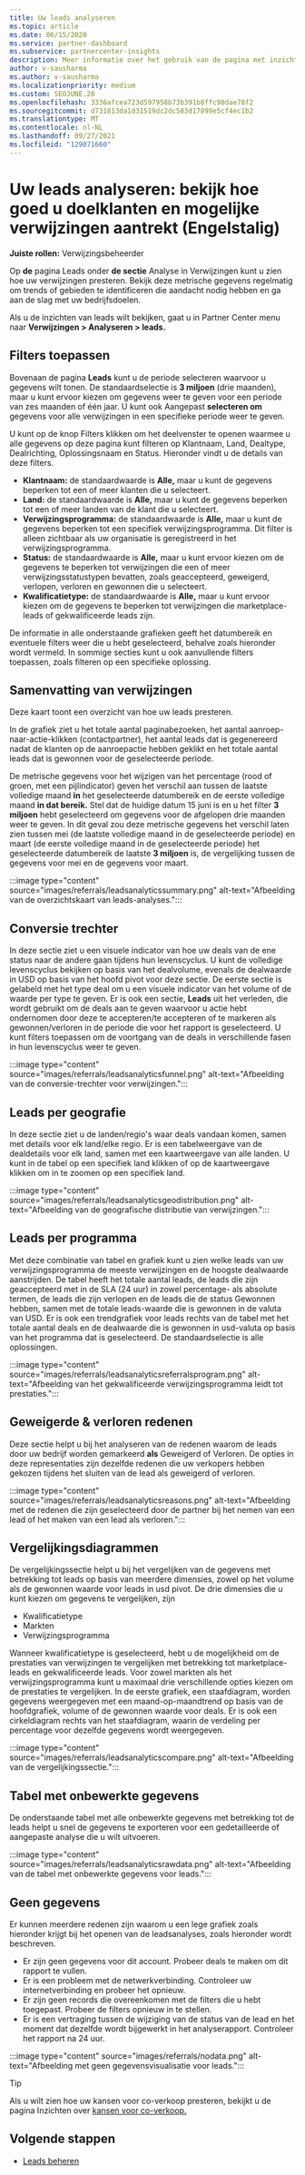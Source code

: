 ```yaml
---
title: Uw leads analyseren
ms.topic: article
ms.date: 06/15/2020
ms.service: partner-dashboard
ms.subservice: partnercenter-insights
description: Meer informatie over het gebruik van de pagina met inzichten voor leads om te zien hoe goed u de aandacht van uw doelklanten legt en verwijzingen genereert.
author: v-sausharma
ms.author: v-sausharma
ms.localizationpriority: medium
ms.custom: SEOJUNE.20
ms.openlocfilehash: 3336afcea723d597958b73b391b8ffc90dae78f2
ms.sourcegitcommit: d731813da1d31519dc2dc583d17899e5cf4ec1b2
ms.translationtype: MT
ms.contentlocale: nl-NL
ms.lasthandoff: 09/27/2021
ms.locfileid: "129071660"
---
```

# <a name="analyze-your-leads---see-how-well-you-attract-target-customers-and-potential-referrals"></a>Uw leads analyseren: bekijk hoe goed u doelklanten en mogelijke verwijzingen aantrekt (Engelstalig)
<!-- 
https://go.microsoft.com/fwlink/?linkid=849120
-->

**Juiste rollen:** Verwijzingsbeheerder

Op **de** pagina Leads onder **de sectie** Analyse in Verwijzingen kunt u zien hoe uw verwijzingen presteren. Bekijk deze metrische gegevens regelmatig om trends of gebieden te identificeren die aandacht nodig hebben en ga aan de slag met uw bedrijfsdoelen.

Als u de inzichten van leads wilt bekijken, gaat u in Partner Center menu naar **Verwijzingen > Analyseren > leads.**

## <a name="apply-filters"></a>Filters toepassen

Bovenaan de pagina **Leads** kunt u de periode selecteren waarvoor u gegevens wilt tonen. De standaardselectie is **3 miljoen** (drie maanden), maar u kunt ervoor kiezen om gegevens weer te geven voor een periode van zes maanden of één jaar. U kunt ook Aangepast **selecteren om** gegevens voor alle verwijzingen in een specifieke periode weer te geven.

U kunt op de knop Filters klikken om het deelvenster te openen waarmee u alle gegevens op deze pagina kunt filteren op Klantnaam, Land, Dealtype, Dealrichting, Oplossingsnaam en Status. Hieronder vindt u de details van deze filters.

- **Klantnaam:** de standaardwaarde is **Alle,** maar u kunt de gegevens beperken tot een of meer klanten die u selecteert.
- **Land:** de standaardwaarde is **Alle,** maar u kunt de gegevens beperken tot een of meer landen van de klant die u selecteert.
- **Verwijzingsprogramma:** de standaardwaarde is **Alle,** maar u kunt de gegevens beperken tot een specifiek verwijzingsprogramma. Dit filter is alleen zichtbaar als uw organisatie is geregistreerd in het verwijzingsprogramma.
- **Status:** de standaardwaarde is **Alle,** maar u kunt ervoor kiezen om de gegevens te beperken tot verwijzingen die een of meer verwijzingsstatustypen bevatten, zoals geaccepteerd, geweigerd, verlopen, verloren en gewonnen die u selecteert.
- **Kwalificatietype:** de standaardwaarde is **Alle,** maar u kunt ervoor kiezen om de gegevens te beperken tot verwijzingen die marketplace-leads of gekwalificeerde leads zijn.

De informatie in alle onderstaande grafieken geeft het datumbereik en eventuele filters weer die u hebt geselecteerd, behalve zoals hieronder wordt vermeld. In sommige secties kunt u ook aanvullende filters toepassen, zoals filteren op een specifieke oplossing.

## <a name="referrals-summary"></a>Samenvatting van verwijzingen

Deze kaart toont een overzicht van hoe uw leads presteren.

In de grafiek ziet u het totale aantal paginabezoeken, het aantal aanroep-naar-actie-klikken (contactpartner), het aantal leads dat is gegenereerd nadat de klanten op de aanroepactie hebben geklikt en het totale aantal leads dat is gewonnen voor de geselecteerde periode.

De metrische gegevens voor het wijzigen van het percentage (rood of groen, met een pijlindicator) geven het verschil aan tussen de laatste volledige maand **in** het geselecteerde datumbereik en de eerste volledige maand **in dat bereik.** Stel dat de huidige datum 15 juni is en u het filter **3 miljoen** hebt geselecteerd om gegevens voor de afgelopen drie maanden weer te geven. In dit geval zou deze metrische gegevens het verschil laten zien tussen mei (de laatste volledige maand in de geselecteerde periode) en maart (de eerste volledige maand in de geselecteerde periode) het geselecteerde datumbereik de laatste **3 miljoen** is, de vergelijking tussen de gegevens voor mei en de gegevens voor maart.

:::image type="content" source="images/referrals/leadsanalyticssummary.png" alt-text="Afbeelding van de overzichtskaart van leads-analyses.":::

## <a name="conversion-funnel"></a>Conversie trechter

In deze sectie ziet u een visuele indicator van hoe uw deals van de ene status naar de andere gaan tijdens hun levenscyclus. U kunt de volledige levenscyclus bekijken op basis van het dealvolume, evenals de dealwaarde in USD op basis van het hoofd pivot voor deze sectie. De eerste sectie is gelabeld met het type deal om u een visuele indicator van het volume of de waarde per type te geven. Er is ook een sectie, **Leads** uit het verleden, die wordt gebruikt om de deals aan te geven waarvoor u actie hebt ondernomen door deze te accepteren/te accepteren of te markeren als gewonnen/verloren in de periode die voor het rapport is geselecteerd. U kunt filters toepassen om de voortgang van de deals in verschillende fasen in hun levenscyclus weer te geven.

:::image type="content" source="images/referrals/leadsanalyticsfunnel.png" alt-text="Afbeelding van de conversie-trechter voor verwijzingen.":::

## <a name="leads-by-geography"></a>Leads per geografie

In deze sectie ziet u de landen/regio's waar deals vandaan komen, samen met details voor elk land/elke regio. Er is een tabelweergave van de dealdetails voor elk land, samen met een kaartweergave van alle landen. U kunt in de tabel op een specifiek land klikken of op de kaartweergave klikken om in te zoomen op een specifiek land.

:::image type="content" source="images/referrals/leadsanalyticsgeodistribution.png" alt-text="Afbeelding van de geografische distributie van verwijzingen.":::

## <a name="leads-by-program"></a>Leads per programma

Met deze combinatie van tabel en grafiek kunt u zien welke leads van uw verwijzingsprogramma de meeste verwijzingen en de hoogste dealwaarde aanstrijden.
De tabel heeft het totale aantal leads, de leads die zijn geaccepteerd met in de SLA (24 uur) in zowel percentage- als absolute termen, de leads die zijn verlopen en de leads die de status Gewonnen hebben, samen met de totale leads-waarde die is gewonnen in de valuta van USD. Er is ook een trendgrafiek voor leads rechts van de tabel met het totale aantal deals en de dealwaarde die is gewonnen in usd-valuta op basis van het programma dat is geselecteerd. De standaardselectie is alle oplossingen.

:::image type="content" source="images/referrals/leadsanalyticsreferralsprogram.png" alt-text="Afbeelding van het gekwalificeerde verwijzingsprogramma leidt tot prestaties.":::

## <a name="declined--lost-reasons"></a>Geweigerde & verloren redenen

Deze sectie helpt u bij het analyseren van  de redenen waarom de leads door uw bedrijf worden gemarkeerd **als** Geweigerd of Verloren. De opties in deze representaties zijn dezelfde redenen die uw verkopers hebben gekozen tijdens het sluiten van de lead als geweigerd of verloren.

:::image type="content" source="images/referrals/leadsanalyticsreasons.png" alt-text="Afbeelding met de redenen die zijn geselecteerd door de partner bij het nemen van een lead of het maken van een lead als verloren.":::

## <a name="comparison-charts"></a>Vergelijkingsdiagrammen

De vergelijkingssectie helpt u bij het vergelijken van de gegevens met betrekking tot leads op basis van meerdere dimensies, zowel op het volume als de gewonnen waarde voor leads in usd pivot.
De drie dimensies die u kunt kiezen om gegevens te vergelijken, zijn

- Kwalificatietype
- Markten
- Verwijzingsprogramma

Wanneer kwalificatietype is geselecteerd, hebt u de mogelijkheid om de prestaties van verwijzingen te vergelijken met betrekking tot marketplace-leads en gekwalificeerde leads. Voor zowel markten als het verwijzingsprogramma kunt u maximaal drie verschillende opties kiezen om de prestaties te vergelijken. In de eerste grafiek, een staafdiagram, worden gegevens weergegeven met een maand-op-maandtrend op basis van de hoofdgrafiek, volume of de gewonnen waarde voor deals. Er is ook een cirkeldiagram rechts van het staafdiagram, waarin de verdeling per percentage voor dezelfde gegevens wordt weergegeven.

:::image type="content" source="images/referrals/leadsanalyticscompare.png" alt-text="Afbeelding van de vergelijkingssectie.":::

## <a name="raw-data-table"></a>Tabel met onbewerkte gegevens

De onderstaande tabel met alle onbewerkte gegevens  met betrekking tot de leads helpt u snel de gegevens te exporteren voor een gedetailleerde of aangepaste analyse die u wilt uitvoeren.

:::image type="content" source="images/referrals/leadsanalyticsrawdata.png" alt-text="Afbeelding van de tabel met onbewerkte gegevens voor leads.":::

## <a name="no-data"></a>Geen gegevens

Er kunnen meerdere redenen zijn waarom u een lege grafiek zoals hieronder krijgt bij het openen van de leadsanalyses, zoals hieronder wordt beschreven.

- Er zijn geen gegevens voor dit account. Probeer deals te maken om dit rapport te vullen.
- Er is een probleem met de netwerkverbinding. Controleer uw internetverbinding en probeer het opnieuw.
- Er zijn geen records die overeenkomen met de filters die u hebt toegepast. Probeer de filters opnieuw in te stellen.
- Er is een vertraging tussen de wijziging van de status van de lead en het moment dat dezelfde wordt bijgewerkt in het analyserapport. Controleer het rapport na 24 uur.

:::image type="content" source="images/referrals/nodata.png" alt-text="Afbeelding met geen gegevensvisualisatie voor leads.":::

> [!TIP]
> Als u wilt zien hoe uw kansen voor co-verkoop presteren, bekijkt u de pagina Inzichten over [kansen voor co-verkoop.](referral-insights.md)

## <a name="next-steps"></a>Volgende stappen

- [Leads beheren](manage-leads.md)
